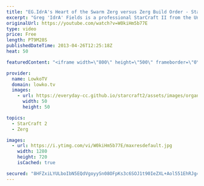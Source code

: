 ```yaml
---
title: "EG.IdrA's Heart of the Swarm Zerg versus Zerg Build Order - StarCraft II Study"
excerpt: "Greg 'IdrA' Fields is a professional StarCraft II from the United States who plays Zerg for StarCraft II and is currently playing for the team Evil Geniuses. In this video of StarCraft II: Heart of the Swarm Beta we take a look at EGIdrA's Zerg versus Zerg Build order. StarCraft II: Heart of the Swarm"
originalUrl: https://youtube.com/watch?v=W0kiHm5b77E
type: video
price: Free
length: PT9M28S
publishedDateTime: 2013-04-26T12:25:18Z
heat: 50

featuredContent: "<iframe width=\"800\" height=\"500\" frameborder=\"0\" src=\"https://www.youtube.com/embed/W0kiHm5b77E\" allow=\"accelerometer; autoplay; encrypted-media; gyroscope; picture-in-picture\" allowfullscreen></iframe>"

provider:
  name: LowkoTV
  domain: lowko.tv
  images:
    - url: https://everyday-cc.github.io/starcraft2/assets/images/organizations/lowko.tv-50x50.jpg
      width: 50
      height: 50

topics:
  - StarCraft 2
  - Zerg

images:
  - url: https://i.ytimg.com/vi/W0kiHm5b77E/maxresdefault.jpg
    width: 1280
    height: 720
    isCached: true

secured: "8HFZxiLYULboIbN5EQdVgoyySn08OFpKs3c6SOJ1t90IeZXL+Aol551EhRJg4nMzA0FJAyx+rAKuA7t0rEhOyOTIewTJyOxVVlssvjpRRS4tb2j2mDaVuZD7ONXIG4DaVs8kF4/2k+/Pxf4OxuzhZoVr6mKr8oKP5OCwbHApAWKU0VPZgjPN6Kh6Z1Nd8tHvSpedjVKrC9gIe/bNJSezub3afYLMgEqkxMwQ+pWl6UGO0auBOq9/5Ef9iMJtEXwSN5tpCDKHwHw9x87Co5iBTCPhGMNcrY3byW5HM1c3JImKOX6CoDX6sstFjQgAWw4d9e4Pz6tdBkoJtXjp98IrzhIij5PZtDwzI4CqwKaIv1B4tkiOEkrtOt1qKKIoEXDl0F+7nqq7OBkTMFO2q8cQXTfIjY4woTZHuUqdjmPOMZg=;abQa6u/QvyfSyXrcEpjfjA=="
---
```


